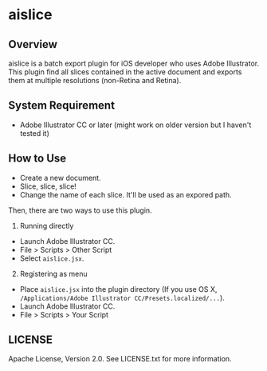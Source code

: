 aislice
=======


Overview
--------
aislice is a batch export plugin for iOS developer who uses Adobe Illustrator.
This plugin find all slices contained in the active document and exports them at multiple resolutions (non-Retina and Retina).


System Requirement
------------------
- Adobe Illustrator CC or later
  (might work on older version but I haven't tested it)


How to Use
----------
- Create a new document.
- Slice, slice, slice!
- Change the name of each slice.
  It'll be used as an expored path.

Then, there are two ways to use this plugin.

1. Running directly
  - Launch Adobe Illustrator CC.
  - File > Scripts > Other Script
  - Select `aislice.jsx`.

2. Registering as menu
  - Place `aislice.jsx` into the plugin directory
    (If you use OS X, `/Applications/Adobe Illustrator CC/Presets.localized/...`).
  - Launch Adobe Illustrator CC.
  - File > Scripts > Your Script


LICENSE
-------
Apache License, Version 2.0.
See LICENSE.txt for more information.
